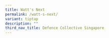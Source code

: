 ```yaml
---
title: Watt's Next
permalink: /watt-s-next/
variant: tiptap
description: ""
third_nav_title: Defence Collective Singapore
---
```

